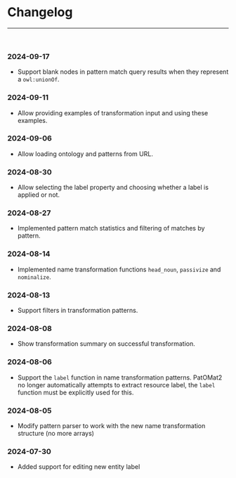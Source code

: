 # Changelog

---

<br/>

### 2024-09-17

- Support blank nodes in pattern match query results when they represent a `owl:unionOf`.

### 2024-09-11

- Allow providing examples of transformation input and using these examples.

### 2024-09-06

- Allow loading ontology and patterns from URL.

### 2024-08-30

- Allow selecting the label property and choosing whether a label is applied or not.

### 2024-08-27

- Implemented pattern match statistics and filtering of matches by pattern.

### 2024-08-14

- Implemented name transformation functions `head_noun`, `passivize` and `nominalize`.

### 2024-08-13

- Support filters in transformation patterns.

### 2024-08-08

- Show transformation summary on successful transformation.

### 2024-08-06

- Support the `label` function in name transformation patterns. PatOMat2 no longer automatically attempts to extract
  resource label, the `label` function must be explicitly used for this.

### 2024-08-05

- Modify pattern parser to work with the new name transformation structure (no more arrays)

### 2024-07-30

- Added support for editing new entity label

